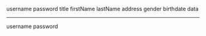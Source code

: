 username
password
title
firstName
lastName
address
gender
birthdate
data

--------

username
password